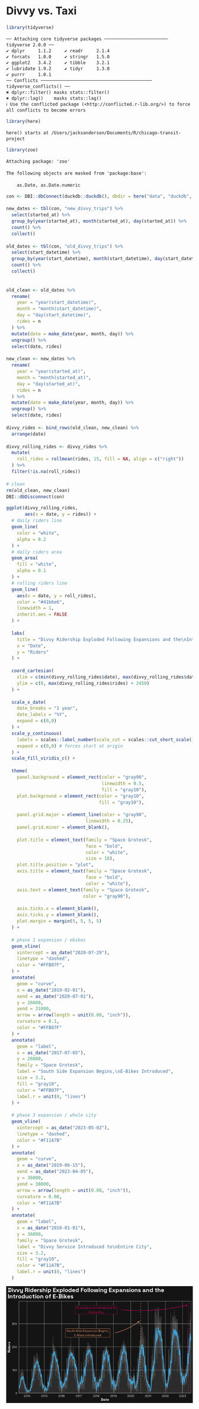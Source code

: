 # Divvy vs. Taxi

``` r
library(tidyverse)
```

    ── Attaching core tidyverse packages ──────────────────────── tidyverse 2.0.0 ──
    ✔ dplyr     1.1.2     ✔ readr     2.1.4
    ✔ forcats   1.0.0     ✔ stringr   1.5.0
    ✔ ggplot2   3.4.2     ✔ tibble    3.2.1
    ✔ lubridate 1.9.2     ✔ tidyr     1.3.0
    ✔ purrr     1.0.1     
    ── Conflicts ────────────────────────────────────────── tidyverse_conflicts() ──
    ✖ dplyr::filter() masks stats::filter()
    ✖ dplyr::lag()    masks stats::lag()
    ℹ Use the conflicted package (<http://conflicted.r-lib.org/>) to force all conflicts to become errors

``` r
library(here)
```

    here() starts at /Users/jacksanderson/Documents/R/chicago-transit-project

``` r
library(zoo)
```


    Attaching package: 'zoo'

    The following objects are masked from 'package:base':

        as.Date, as.Date.numeric

``` r
con <- DBI::dbConnect(duckdb::duckdb(), dbdir = here("data", "duckdb", "divvy.db"))

new_dates <- tbl(con, "new_divvy_trips") %>% 
  select(started_at) %>% 
  group_by(year(started_at), month(started_at), day(started_at)) %>% 
  count() %>% 
  collect()

old_dates <- tbl(con, "old_divvy_trips") %>% 
  select(start_datetime) %>% 
  group_by(year(start_datetime), month(start_datetime), day(start_datetime)) %>% 
  count() %>% 
  collect()


old_clean <- old_dates %>% 
  rename(
    year = "year(start_datetime)",
    month = "month(start_datetime)",
    day = "day(start_datetime)",
    rides = n
  ) %>% 
  mutate(date = make_date(year, month, day)) %>% 
  ungroup() %>% 
  select(date, rides)

new_clean <- new_dates %>% 
  rename(
    year = "year(started_at)",
    month = "month(started_at)",
    day = "day(started_at)",
    rides = n
  ) %>% 
  mutate(date = make_date(year, month, day)) %>% 
  ungroup() %>% 
  select(date, rides)

divvy_rides <- bind_rows(old_clean, new_clean) %>% 
  arrange(date)

divvy_rolling_rides <- divvy_rides %>% 
  mutate(
    roll_rides = rollmean(rides, 15, fill = NA, align = c("right"))
  ) %>% 
  filter(!is.na(roll_rides))

# clean
rm(old_clean, new_clean)
DBI::dbDisconnect(con)
```

``` r
ggplot(divvy_rolling_rides, 
       aes(x = date, y = rides)) + 
  # daily riders line
  geom_line(
    color = "white",
    alpha = 0.2
  ) +
  # daily riders area
  geom_area(
    fill = "white",
    alpha = 0.1
  ) +
  # rolling riders line
  geom_line(
    aes(x = date, y = roll_rides),
    color = "#41b6e6",
    linewidth = 1,
    inherit.aes = FALSE
  ) +
  
  labs(
    title = "Divvy Ridership Exploded Following Expansions and the\nIntroduction of E-Bikes",
    x = "Date",
    y = "Riders"
  ) +
  
  coord_cartesian(
    xlim = c(min(divvy_rolling_rides$date), max(divvy_rolling_rides$date)),
    ylim = c(0, max(divvy_rolling_rides$rides) + 2450)
  ) +
  
  scale_x_date(
    date_breaks = "1 year",
    date_labels = "%Y",
    expand = c(0,0)
  ) +
  scale_y_continuous(
    labels = scales::label_number(scale_cut = scales::cut_short_scale()), # turns into "1M", "2M", etc
    expand = c(0,0) # forces start at origin
  ) +
  scale_fill_viridis_c() +
  
  theme(
    panel.background = element_rect(color = "gray90",
                                    linewidth = 0.5,
                                    fill = "gray10"),
    plot.background = element_rect(color = "gray10",
                                   fill = "gray10"),
    
    panel.grid.major = element_line(color = "gray90",
                              linewidth = 0.25),
    panel.grid.minor = element_blank(),
    
    plot.title = element_text(family = "Space Grotesk",
                              face = "bold",
                              color = "white",
                              size = 18),
    plot.title.position = "plot",
    axis.title = element_text(family = "Space Grotesk",
                              face = "bold",
                              color = "white"),
    axis.text = element_text(family = "Space Grotesk",
                             color = "gray90"),
    
    axis.ticks.x = element_blank(),
    axis.ticks.y = element_blank(),
    plot.margin = margin(5, 5, 5, 5)
  ) +
  
  # phase 1 expansion / ebikes
  geom_vline(
    xintercept = as_date("2020-07-29"),
    linetype = "dashed",
    color = "#FFB07F",
  ) +
  annotate(
    geom = "curve",
    x = as_date("2019-02-01"),
    xend = as_date("2020-07-01"),
    y = 26000,
    yend = 31000,
    arrow = arrow(length = unit(0.08, "inch")),
    curvature = 0.1,
    color = "#FFB07F"
  ) +
  annotate(
    geom = "label",
    x = as_date("2017-07-05"),
    y = 26000,
    family = "Space Grotesk",
    label = "South Side Expansion Begins,\nE-Bikes Introduced",
    size = 3.2,
    fill = "gray10",
    color = "#FFB07F",
    label.r = unit(0, "lines")
  ) +
  
  # phase 3 expansion / whole city
  geom_vline(
    xintercept = as_date("2023-05-02"),
    linetype = "dashed",
    color = "#F11A7B"
  ) +
  annotate(
    geom = "curve",
    x = as_date("2019-06-15"),
    xend = as_date("2023-04-05"),
    y = 36000,
    yend = 38000,
    arrow = arrow(length = unit(0.08, "inch")),
    curvature = 0.08,
    color = "#F11A7B"
  ) +
  annotate(
    geom = "label",
    x = as_date("2018-01-01"),
    y = 36000,
    family = "Space Grotesk",
    label = "Divvy Service Introduced to\nEntire City",
    size = 3.2,
    fill = "gray10",
    color = "#F11A7B",
    label.r = unit(0, "lines")
  )
```

![](divvy-viz_files/figure-commonmark/Plot%20Monthly%20Ridership-1.png)
